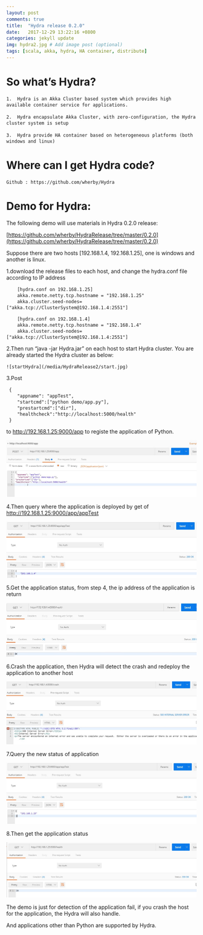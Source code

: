 ```yaml
---
layout: post
comments: true
title:  "Hydra release 0.2.0"
date:   2017-12-29 13:22:16 +0800
categories: jekyll update
img: hydra2.jpg # Add image post (optional)
tags: [scala, akka, hydra, HA container, distribute]
---
```


# So what’s Hydra?

    1.  Hydra is an Akka Cluster based system which provides high available container service for applications.

    2.  Hydra encapsulate Akka Cluster, with zero-configuration, the Hydra cluster system is setup

    3.  Hydra provide HA container based on heterogeneous platforms (both windows and linux)


# Where can I get Hydra code?

    Github : https://github.com/wherby/Hydra

# Demo for Hydra:

The following demo will use materials in Hydra 0.2.0 release: 

[https://github.com/wherby/HydraRelease/tree/master/0.2.0](https://github.com/wherby/HydraRelease/tree/master/0.2.0)

Suppose there are two hosts [192.168.1.4, 192.168.1.25], one is windows and another is linux.

1.download the release files to each host, and change the hydra.conf file according to IP address

```
    [hydra.conf on 192.168.1.25]
    akka.remote.netty.tcp.hostname = "192.168.1.25" 
    akka.cluster.seed-nodes=["akka.tcp://ClusterSystem@192.168.1.4:2551"]
```

```
    [hydra.conf on 192.168.1.4]
    akka.remote.netty.tcp.hostname = "192.168.1.4"
    akka.cluster.seed-nodes=["akka.tcp://ClusterSystem@192.168.1.4:2551"]
```

2.Then run “java -jar Hydra.jar” on each host to start Hydra cluster. You are already started the Hydra cluster as below:

    ![startHydra](/media/HydraRelease2/start.jpg)

3.Post 

```
 {
    "appname": "appTest",
    "startcmd":["python demo/app.py"],
    "prestartcmd":["dir"],
    "healthcheck":"http://localhost:5000/health"
 } 
```
to http://192.168.1.25:9000/app to registe the application of Python.

![register](/media/HydraRelease2/register.jpg)

4.Then query where the application is deployed by get of http://192.168.1.25:9000/app/appTest 

![query](/media/HydraRelease2/query.jpg)

5.Get the application status, from step 4, the ip address of the application is return

![health](/media/HydraRelease2/health.jpg)

6.Crash the application, then Hydra will detect the crash and redeploy the application to another host

![crash](/media/HydraRelease2/crash.jpg)

7.Query the new status of application

![requery](/media/HydraRelease2/requery.jpg)

8.Then get the application status 

![reget](/media/HydraRelease2/reget.jpg)


The demo is just for detection of the application fail, if you crash the host for the application, the Hydra will also handle.

And applications other than Python are supported by Hydra.  

[jekyll-docs]: https://jekyllrb.com/docs/home
[jekyll-gh]:   https://github.com/jekyll/jekyll
[jekyll-talk]: https://talk.jekyllrb.com/

